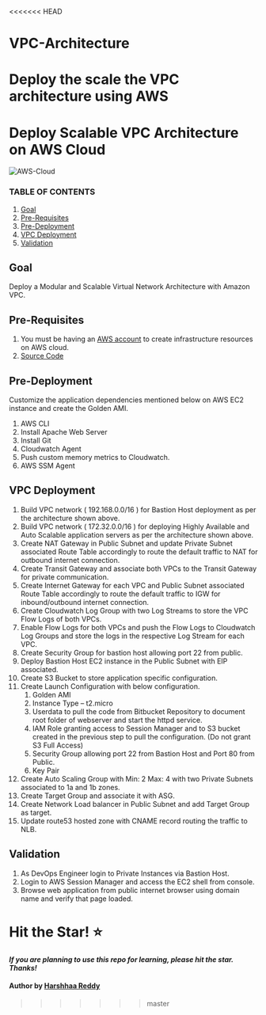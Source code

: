 <<<<<<< HEAD
# VPC-Architecture
Deploy the scale the VPC architecture using AWS 
=======
# Deploy Scalable VPC Architecture on AWS Cloud

![AWS-Cloud](https://imgur.com/AXD50yl.png)

### TABLE OF CONTENTS

1. [Goal](https://github.com/NotHarshhaa/DevOps-Projects/blob/master/DevOps-Project-02/README.md#goal)
2. [Pre-Requisites](https://github.com/NotHarshhaa/DevOps-Projects/blob/master/DevOps-Project-02/README.md#pre-requisites)
3. [Pre-Deployment](https://github.com/NotHarshhaa/DevOps-Projects/blob/master/DevOps-Project-02/README.md#pre-deployment)
4. [VPC Deployment](https://github.com/NotHarshhaa/DevOps-Projects/blob/master/DevOps-Project-02/README.md#vpc-deployment)
5. [Validation](https://github.com/NotHarshhaa/DevOps-Projects/blob/master/DevOps-Project-02/README.md#validation)

## Goal

Deploy a Modular and Scalable Virtual Network Architecture with Amazon VPC.

## Pre-Requisites

1. You must be having an [AWS account](https://aws.amazon.com/) to create infrastructure resources on AWS cloud.
2. [Source Code](https://github.com/NotHarshhaa/DevOps-Projects/blob/master/DevOps-Project-02/html-web-app)

## Pre-Deployment

Customize the application dependencies mentioned below on AWS EC2 instance and create the Golden AMI.

1. AWS CLI
2. Install Apache Web Server
3. Install Git
4. Cloudwatch Agent
5. Push custom memory metrics to Cloudwatch.
6. AWS SSM Agent

## VPC Deployment

1. Build VPC network ( 192.168.0.0/16 ) for Bastion Host deployment as per the architecture shown above.
2. Build VPC network ( 172.32.0.0/16 ) for deploying Highly Available and Auto Scalable application servers as per the architecture shown above.
3. Create NAT Gateway in Public Subnet and update Private Subnet associated Route Table accordingly to route the default traffic to NAT for outbound internet connection.
4. Create Transit Gateway and associate both VPCs to the Transit Gateway  for private communication.
5. Create Internet Gateway for each VPC and Public Subnet associated Route Table accordingly to route the default traffic to IGW for inbound/outbound internet connection.
6. Create Cloudwatch Log Group with two Log Streams to store the VPC Flow Logs of both VPCs.
7. Enable Flow Logs for both VPCs and push the Flow Logs to Cloudwatch Log Groups and store the logs in the respective Log Stream for each VPC.
8. Create Security Group for bastion host allowing port 22 from public.
9. Deploy Bastion Host EC2 instance in the Public Subnet with EIP associated.
10. Create S3 Bucket to store application specific configuration.
11. Create Launch Configuration with below configuration.
    1. Golden AMI
    2. Instance Type – t2.micro
    3. Userdata to pull the code from Bitbucket Repository  to document root folder of webserver and start the httpd service.
    4. IAM Role granting access to Session Manager and to S3 bucket created in the previous step to pull the configuration. (Do  not grant S3 Full Access)
    5. Security Group allowing port 22 from Bastion Host and Port 80 from Public.
    6. Key Pair
12. Create Auto Scaling Group with Min: 2 Max: 4 with two Private Subnets associated to 1a and 1b zones.
13. Create Target Group and associate it with ASG.
14. Create Network Load balancer in Public Subnet and add Target Group as target.
15. Update route53 hosted zone with CNAME record routing the traffic to NLB.

## Validation

1. As DevOps Engineer login to Private Instances via Bastion Host.
2. Login to AWS Session Manager and access the EC2 shell from console.
3. Browse web application from public internet browser using domain name and verify that page loaded.

# Hit the Star! ⭐

***If you are planning to use this repo for learning, please hit the star. Thanks!***

#### Author by [Harshhaa Reddy](https://github.com/NotHarshhaa)
>>>>>>> master
